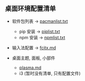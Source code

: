 ## 桌面环境配置清单

* 软件包列表 -> [pacmanlist.txt](./pacmanlist.txt)
    - pip 安装 -> [piplist.txt](./piplist.txt)
    - npm 安装 -> [npmlist.txt](./npmlist.txt)

* 输入法配置 -> [fcitx.md](./fcitx.md)

* 桌面主题, 面板, 小部件
    - [plasma.md](./plasma.md)
    - i3 (暂时没有清单, 只有配置文件)
